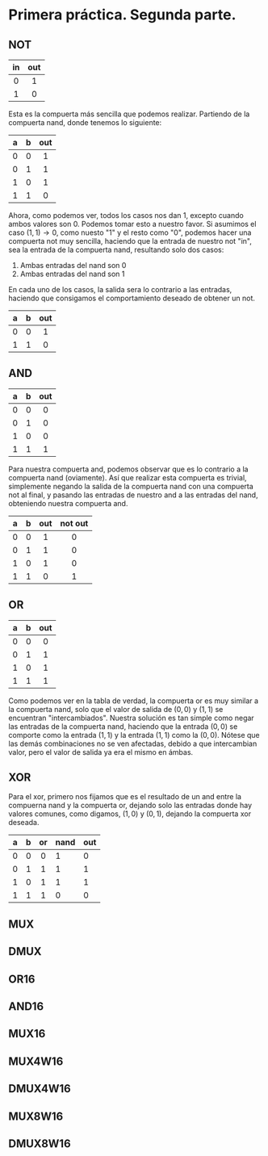 # Primera práctica. Segunda parte.

## NOT

| in  | out |
|:---:|:---:|
| 0   | 1   |
| 1   | 0   |

Esta es la compuerta más sencilla que podemos realizar. Partiendo de la compuerta nand, donde tenemos lo siguiente:

| a   | b   | out |
|:---:|:---:|:---:|
| 0   | 0   | 1   |
| 0   | 1   | 1   |
| 1   | 0   | 1   |
| 1   | 1   | 0   |

Ahora, como podemos ver, todos los casos nos dan 1, excepto cuando ambos valores son 0. Podemos tomar esto a nuestro favor. Si asumimos el caso $(1,1) \rightarrow 0$, como nuesto "1" y el resto como "0", podemos hacer una compuerta not muy sencilla, haciendo que la entrada de nuestro not "in", sea la entrada de la compuerta nand, resultando solo dos casos: 

1. Ambas entradas del nand son 0
2. Ambas entradas del nand son 1

En cada uno de los casos, la salida sera lo contrario a las entradas, haciendo que consigamos el comportamiento deseado de obtener un not.

| a   | b   | out |
|:---:|:---:|:---:|
| 0   | 0   | 1   |
| 1   | 1   | 0   |

## AND

| a   | b   | out |
|:---:|:---:|:---:|
| 0   | 0   | 0   |
| 0   | 1   | 0   |
| 1   | 0   | 0   |
| 1   | 1   | 1   |

Para nuestra compuerta and, podemos observar que es lo contrario a la compuerta nand (oviamente). Así que realizar esta compuerta es trivial, simplemente negando la salida de la compuerta nand con una compuerta not al final, y pasando las entradas de nuestro and a las entradas del nand, obteniendo nuestra compuerta and.

| a   | b   | out | not out |
|:---:|:---:|:---:|:-------:|
| 0   | 0   | 1   | 0       |
| 0   | 1   | 1   | 0       |
| 1   | 0   | 1   | 0       |
| 1   | 1   | 0   | 1       |

## OR

| a   | b   | out |
|:---:|:---:|:---:|
| 0   | 0   | 0   |
| 0   | 1   | 1   |
| 1   | 0   | 1   |
| 1   | 1   | 1   |

Como podemos ver en la tabla de verdad, la compuerta or es muy similar a la compuerta nand, solo que el valor de salida de $(0,0)$ y $(1,1)$ se encuentran "intercambiados". Nuestra solución es tan simple como negar las entradas de la compuerta nand, haciendo que la entrada $(0,0)$ se comporte como la entrada $(1,1)$ y la entrada $(1,1)$ como la $(0,0)$. Nótese que las demás combinaciones no se ven afectadas, debido a que intercambian valor, pero el valor de salida ya era el mismo en ámbas.

## XOR

Para el xor, primero nos fijamos que es el resultado de un and entre la compuerna nand y la compuerta or, dejando solo las entradas donde hay valores comunes, como digamos, $(1,0)$ y $(0,1)$, dejando la compuerta xor deseada.

| a   | b   | or  | nand | out |
|:---:|:---:|:---:| ---- | --- |
| 0   | 0   | 0   | 1    | 0   |
| 0   | 1   | 1   | 1    | 1   |
| 1   | 0   | 1   | 1    | 1   |
| 1   | 1   | 1   | 0    | 0   |

## MUX

## DMUX

## OR16

## AND16

## MUX16

## MUX4W16

## DMUX4W16

## MUX8W16

## DMUX8W16
